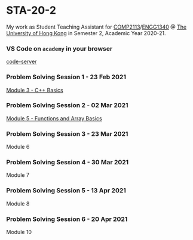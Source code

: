 # STA-20-2
My work as Student Teaching Assistant for [COMP2113](https://www.cs.hku.hk/index.php/programmes/course-offered?infile=2020/comp2113.html)/[ENGG1340](https://www.cs.hku.hk/index.php/programmes/course-offered?infile=2020/engg1340.html) @ [The University of Hong Kong](https://hku.hk) in Semester 2, Academic Year 2020-21. 

### VS Code on `academy` in your browser

[code-server](code-server.md)

### Problem Solving Session 1 - 23 Feb 2021

[Module 3 - C++ Basics](M3.md)

### Problem Solving Session 2 - 02 Mar 2021

[Module 5 - Functions and Array Basics](M5.md)

### Problem Solving Session 3 - 23 Mar 2021

Module 6

### Problem Solving Session 4 - 30 Mar 2021

Module 7

### Problem Solving Session 5 - 13 Apr 2021

Module 8

### Problem Solving Session 6 - 20 Apr 2021

Module 10

